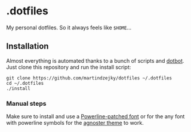 # .dotfiles

My personal dotfiles. So it always feels like `$HOME`...

## Installation

Almost everything is automated thanks to a bunch of scripts and [dotbot](https://github.com/anishathalye/dotbot).
Just clone this repository and run the install script:

```
git clone https://github.com/martindzejky/dotfiles ~/.dotfiles
cd ~/.dotfiles
./install
```

### Manual steps

Make sure to install and use a [Powerline-patched font](https://github.com/powerline/fonts) or
for the any font with powerline symbols for the [agnoster theme](https://github.com/oh-my-fish/theme-agnoster) to work.

